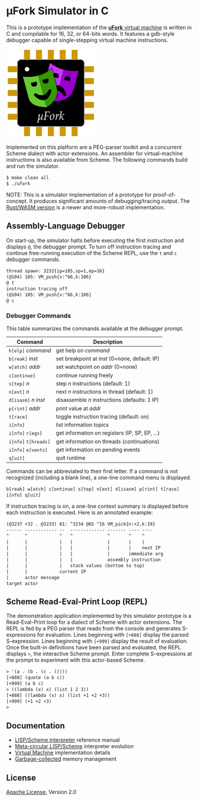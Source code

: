 # μFork Simulator in C

This is a prototype implementation of the
[**uFork** virtual machine](https://github.com/organix/uFork)
is written in C and compilable for 16, 32, or 64-bits words.
It features a gdb-style debugger
capable of single-stepping virtual machine instructions.

![μFork logo](ufork_logo.svg)

Implemented on this platform are a PEG-parser toolkit
and a concurrent Scheme dialect with actor extensions.
An assembler for virtual-machine instructions is also available from Scheme.
The following commands build and run the simulator.

```
$ make clean all
$ ./ufork
```

NOTE: This is a simulator implementation of a prototype for proof-of-concept.
It produces significant amounts of debugging/tracing output.
The [Rust/WASM version](https://github.com/organix/uFork/tree/main/ufork-wasm)
is a newer and more-robust implementation.

## Assembly-Language Debugger

On start-up, the simulator halts before executing the first instruction
and displays `@`, the debugger prompt.
To turn off instruction tracing
and continue free-running execution
of the Scheme REPL,
use the `t` and `c` debugger commands.

```
thread spawn: 3232{ip=105,sp=1,ep=16}
(@104) 105: VM_push{v:^66,k:106}
@ t
instruction tracing off
(@104) 105: VM_push{v:^66,k:106}
@ c
```

### Debugger Commands

This table summarizes the commands available at the debugger prompt.

 Command                | Description
------------------------|-----------------------------------------------
`h[elp]` _command_      | get help on _command_
`b[reak]` _inst_        | set breakpoint at _inst_ (0=none, default: IP)
`w[atch]` _addr_        | set watchpoint on _addr_ (0=none)
`c[ontinue]`            | continue running freely
`s[tep]` _n_            | step _n_ instructions (default: 1)
`n[ext]` _n_            | next _n_ instructions in thread (default: 1)
`d[isasm]` _n_ _inst_   | disassemble _n_ instructions (defaults: 1 IP)
`p[rint]` _addr_        | print value at _addr_
`t[race]`               | toggle instruction tracing (default: on)
`i[nfo]`                | list information topics
`i[nfo]` `r[egs]`       | get information on registers (IP, SP, EP, ...)
`i[nfo]` `t[hreads]`    | get information on threads (continuations)
`i[nfo]` `e[vents]`     | get information on pending events
`q[uit]`                | quit runtime

Commands can be abbreviated to their first letter.
If a command is not recognized (including a blank line),
a one-line command menu is displayed.

```
b[reak] w[atch] c[ontinue] s[tep] n[ext] d[isasm] p[rint] t[race] i[nfo] q[uit]
```

If instruction tracing is on,
a one-line context summary is displayed
before each instruction is executed.
Here is an annotated example:

```
(@3237 +32 . @3233) 61: ^3234 @65 ^16 VM_pick{n:+2,k:19}
------ ------------ --  ------------- ------- ---- ----
^      ^            ^   ^             ^       ^    ^
|      |            |   |             |       |    |
|      |            |   |             |       |    next IP
|      |            |   |             |       immediate arg
|      |            |   |             assembly instruction
|      |            |   stack values (bottom to top)
|      |            current IP
|      actor message
target actor
```

## Scheme Read-Eval-Print Loop (REPL)

The demonstration application implemented by this simulator prototype
is a Read-Eval-Print loop for a dialect of Scheme with actor extensions.
The REPL is fed by a PEG parser that reads from the console
and generates S-expressions for evaluation.
Lines beginning with `[+888]` display the parsed S-expression.
Lines beginning with `[+999]` display the result of evaluation.
Once the built-in definitions have been parsed and evaluated,
the REPL displays `>`, the interactive Scheme prompt.
Enter complete S-expressions at the prompt to experiment with this actor-based Scheme.

```
> '(a . (b . (c . ())))
[+888] (quote (a b c))
[+999] (a b c)
> ((lambda (x) x) (list 1 2 3))
[+888] ((lambda (x) x) (list +1 +2 +3))
[+999] (+1 +2 +3)
> 
```

## Documentation

  * [LISP/Scheme interpreter](scheme.md) reference manual
  * [Meta-circular LISP/Scheme](lisp.md) interpreter evolution
  * [Virtual Machine](vm.md) implementation details
  * [Garbage-collected](gc.md) memory management

## License

[Apache License](LICENSE), Version 2.0
